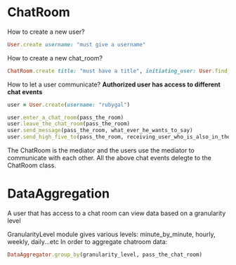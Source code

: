 ChatRoom
=====
How to create a new user?
```ruby
User.create username: "must give a username"
```

How to create a new chat_room?
```ruby
ChatRoom.create title: "must have a title", initiating_user: User.find_by(name: "must have a creater - maybe admins can create in the future")
```

How to let a user communicate?
**Authorized user has access to different chat events**

```ruby
user = User.create(username: "rubygal")

user.enter_a_chat_room(pass_the_room)
user.leave_the_chat_room(pass_the_room)
user.send_message(pass_the_room, what_ever_he_wants_to_say)
user.send_high_five_to(pass_the_room, receiving_user_who_is_also_in_the_room)
```

The ChatRoom is the mediator and the users use the mediator to
communicate with each other. All the above chat events delegte
to the ChatRoom class.

DataAggregation
=====
A user that has access to a chat room can view data based on a granularity level

GranularityLevel module gives various levels: minute_by_minute, hourly, weekly, daily...etc
In order to aggregate chatroom data:

```ruby
DataAggregator.group_by(granularity_level, pass_the_chat_room)
```
